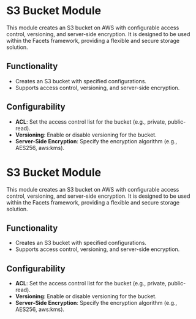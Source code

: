 # S3 Bucket Module

This module creates an S3 bucket on AWS with configurable access control, versioning, and server-side encryption. It is designed to be used within the Facets framework, providing a flexible and secure storage solution.

## Functionality

- Creates an S3 bucket with specified configurations.
- Supports access control, versioning, and server-side encryption.

## Configurability

- **ACL**: Set the access control list for the bucket (e.g., private, public-read).
- **Versioning**: Enable or disable versioning for the bucket.
- **Server-Side Encryption**: Specify the encryption algorithm (e.g., AES256, aws:kms).
# S3 Bucket Module

This module creates an S3 bucket on AWS with configurable access control, versioning, and server-side encryption. It is designed to be used within the Facets framework, providing a flexible and secure storage solution.

## Functionality

- Creates an S3 bucket with specified configurations.
- Supports access control, versioning, and server-side encryption.

## Configurability

- **ACL**: Set the access control list for the bucket (e.g., private, public-read).
- **Versioning**: Enable or disable versioning for the bucket.
- **Server-Side Encryption**: Specify the encryption algorithm (e.g., AES256, aws:kms).
